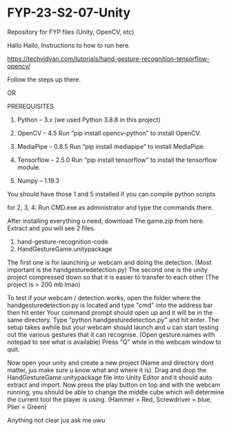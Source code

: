 # FYP-23-S2-07-Unity
Repository for FYP files (Unity, OpenCV, etc)

Hallo Hallo, Instructions to how to run here.

https://techvidvan.com/tutorials/hand-gesture-recognition-tensorflow-opencv/

Follow the steps up there.

OR 

PREREQUISITES
1. Python – 3.x (we used Python 3.8.8 in this project)

2. OpenCV – 4.5
Run “pip install opencv-python” to install OpenCV.

3. MediaPipe – 0.8.5
Run “pip install mediapipe” to install MediaPipe.

4. Tensorflow – 2.5.0
Run “pip install tensorflow” to install the tensorflow module.

5. Numpy – 1.19.3

You should have those 1 and 5 installed if you can compile python scripts

for 2, 3, 4: Run CMD.exe as administrator and type the commands there.

After installing everything u need, download The game.zip from here. Extract and you will see 2 files.

1) hand-gesture-recognition-code
2) HandGestureGame.unitypackage

The first one is for launching ur webcam and doing the detection. (Most important is the handgesturedetection.py)
The second one is the unity project compressed down so that it is easier to transfer to each other (The project is > 200 mb lmao)

To test if your webcam / detection works, open the folder where the handgesturedetection.py is located and type "cmd" into the address bar then hit enter
Your command prompt should open up and it will be in the same directory. Type "python handgesturedetection.py" and hit enter. The setup takes awhile but your
webcam should launch and u can start testing out the various gestures that it can recognise. (Open gesture.names with notepad to see what is available)
Press "Q" while in the webcam window to quit.


Now open your unity and create a new project (Name and directory dont matter, jus make sure u know what and where it is). Drag and drop the HandGestureGame.unitypackage file into Unity Editor and it should auto extract and import. Now press the play button on top and with the webcam running, you should be able to change the middle cube which will determine the current tool the player is using. (Hammer = Red, Screwdriver = blue, Plier = Green)

Anything not clear jus ask me uwu
